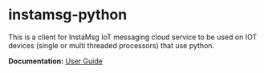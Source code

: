 # instamsg-python
This is a client for InstaMsg IoT messaging cloud service to be used on IOT devices (single or multi threaded processors) that use python.

**Documentation:** [User Guide](https://github.com/InstaMsg/instamsg-python/wiki)
